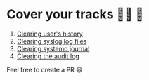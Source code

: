 # Cover your tracks 🐱‍💻 :key:

1. [Clearing user's history](https://github.com/xh3n1/cover-your-tracks/blob/master/linux.md#clearing-users-history)
2. [Clearing syslog log files](https://github.com/xh3n1/cover-your-tracks/blob/master/linux.md#clearing-syslog-log-files)
3. [Clearing systemd journal](https://github.com/xh3n1/cover-your-tracks/blob/master/linux.md#clearing-systemd-journal)
4. [Clearing the audit log](https://github.com/xh3n1/cover-your-tracks/blob/master/linux.md#clearing-the-audit-log)

Feel free to create a PR :smiley: 

